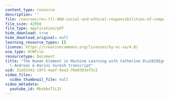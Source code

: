 ```yaml
---
content_type: resource
description: ''
file: /courses/res-tll-008-social-and-ethical-responsibilities-of-computing-serc/MbzbbvTlL1Y_transcript.pdf
file_size: 42958
file_type: application/pdf
hide_download: true
hide_download_original: null
learning_resource_types: []
license: https://creativecommons.org/licenses/by-nc-sa/4.0/
ocw_type: OCWFile
resourcetype: Document
title: "The Human Element in Machine Learning with Catherine D\u2019Ignazio, Jacob\
  \ Andreas & Harini Suresh transcript"
uid: 31e55342-19f2-4aaf-9ea3-7bb0303ef5c2
video_files:
  video_thumbnail_file: null
video_metadata:
  youtube_id: MbzbbvTlL1Y
---
```

